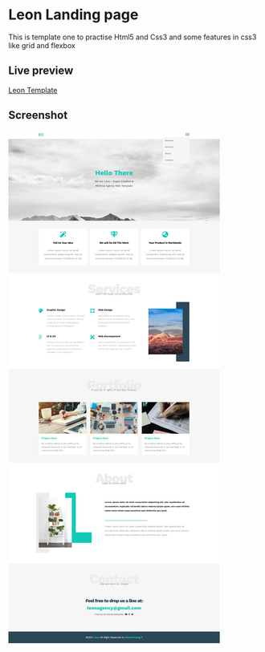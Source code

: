 # Leon Landing page
This is template one to practise Html5 and Css3 and some 
features in css3 like grid and flexbox
## Live preview 
[Leon Template ](https://ahmedfarag18.github.io/Practise-template-one/)

## Screenshot 
<img src="preview.png">
